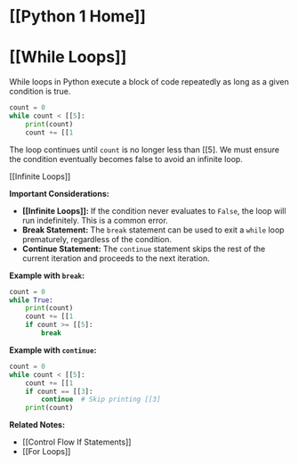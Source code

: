 # [[Python 1 Home]]
# [[While Loops]] 
While loops in Python execute a block of code repeatedly as long as a given condition is true.

```python
count = 0
while count < [[5]:
    print(count)
    count += [[1
```

The loop continues until `count` is no longer less than [[5].  We must ensure the condition eventually becomes false to avoid an infinite loop.

[[Infinite Loops]]

**Important Considerations:**

* **[[Infinite Loops]]:**  If the condition never evaluates to `False`, the loop will run indefinitely.  This is a common error.
* **Break Statement:** The `break` statement can be used to exit a `while` loop prematurely, regardless of the condition.
* **Continue Statement:** The `continue` statement skips the rest of the current iteration and proceeds to the next iteration.


**Example with `break`:**

```python
count = 0
while True:
    print(count)
    count += [[1
    if count >= [[5]:
        break
```

**Example with `continue`:**

```python
count = 0
while count < [[5]:
    count += [[1
    if count == [[3]:
        continue  # Skip printing [[3]
    print(count)
```

**Related Notes:**

* [[Control Flow If Statements]]
* [[For Loops]]

